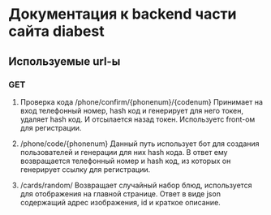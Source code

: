 # Документация к backend части сайта diabest

## Используемые url-ы

### GET

1. Проверка кода
  /phone/confirm/{phonenum}/{codenum}
  Принимает на вход телефонный номер, hash код и генерирует для него токен, удаляет hash код. И отсылается назад токен. Используетс front-ом для регистрации.

2. /phone/code/{phonenum}
  Данный путь использует бот для создания пользователей и генерации для них hash кода. В ответ ему возвращается телефонный номер и hash код, из которых он генерирует ссылку для регистрации.

3. /cards/random/
  Возвращает случайный набор блюд, используется для отображения на главной странице. Ответ в виде json содержащий адрес изображения, id и краткое описание.
